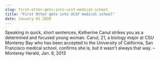 ```yaml
---
slug: first-otter-gets-into-ucsf-medical-school
title: "First Otter gets into UCSF medical school"
date: January 01 2020
---
```


 
<p>
  Speaking in quick, short sentences, Katherine Canul strikes you as a
  determined and focused young woman. Canul, 21, a biology major at CSU Monterey
  Bay who has been accepted to the University of California, San Francisco
  medical school, confirms she is, but it wasn't always that way. – Monterey
  Herald, Jan. 8, 2013
</p>
 
